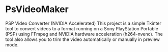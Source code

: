 # PsVideoMaker
PSP Video Converter (NVIDIA Accelerated)  This project is a simple Tkinter tool to convert videos to a format running on a Sony PlayStation Portable (PSP) using FFmpeg and NVIDIA hardware acceleration (h264-nvenc). The tool also allows you to trim the video automatically or manually in preview mode.
